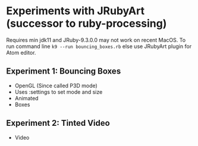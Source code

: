 # Experiments with JRubyArt (successor to ruby-processing)
Requires min jdk11 and JRuby-9.3.0.0 may not work on recent MacOS.
To run command line `k9 --run bouncing_boxes.rb` else use JRubyArt plugin for Atom editor.

## Experiment 1: Bouncing Boxes

 * OpenGL (Since called P3D mode)
 * Uses :settings to set mode and size
 * Animated
 * Boxes


## Experiment 2: Tinted Video

 * Video

